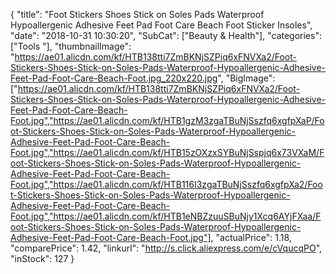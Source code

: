 {
	"title": "Foot Stickers Shoes Stick on Soles Pads Waterproof Hypoallergenic Adhesive Feet Pad Foot Care Beach Foot Sticker Insoles",
	"date": "2018-10-31 10:30:20",
	"SubCat": ["Beauty & Health"],
	"categories": ["Tools "],
	"thumbnailImage": "https://ae01.alicdn.com/kf/HTB138tti7ZmBKNjSZPiq6xFNVXa2/Foot-Stickers-Shoes-Stick-on-Soles-Pads-Waterproof-Hypoallergenic-Adhesive-Feet-Pad-Foot-Care-Beach-Foot.jpg_220x220.jpg",
	"BigImage": ["https://ae01.alicdn.com/kf/HTB138tti7ZmBKNjSZPiq6xFNVXa2/Foot-Stickers-Shoes-Stick-on-Soles-Pads-Waterproof-Hypoallergenic-Adhesive-Feet-Pad-Foot-Care-Beach-Foot.jpg","https://ae01.alicdn.com/kf/HTB1gzM3zgaTBuNjSszfq6xgfpXaP/Foot-Stickers-Shoes-Stick-on-Soles-Pads-Waterproof-Hypoallergenic-Adhesive-Feet-Pad-Foot-Care-Beach-Foot.jpg","https://ae01.alicdn.com/kf/HTB15zOXzxSYBuNjSspjq6x73VXaM/Foot-Stickers-Shoes-Stick-on-Soles-Pads-Waterproof-Hypoallergenic-Adhesive-Feet-Pad-Foot-Care-Beach-Foot.jpg","https://ae01.alicdn.com/kf/HTB116I3zgaTBuNjSszfq6xgfpXa2/Foot-Stickers-Shoes-Stick-on-Soles-Pads-Waterproof-Hypoallergenic-Adhesive-Feet-Pad-Foot-Care-Beach-Foot.jpg","https://ae01.alicdn.com/kf/HTB1eNBZzuuSBuNjy1Xcq6AYjFXaa/Foot-Stickers-Shoes-Stick-on-Soles-Pads-Waterproof-Hypoallergenic-Adhesive-Feet-Pad-Foot-Care-Beach-Foot.jpg"],
	"actualPrice": 1.18,
	"comparePrice": 1.42,
	"linkurl": "http://s.click.aliexpress.com/e/cVqucqPO",
	"inStock": 127
}
